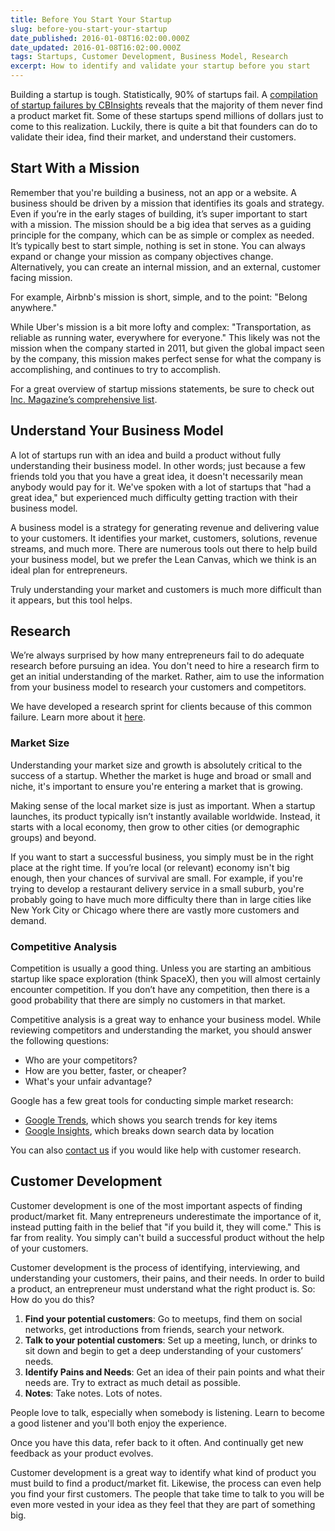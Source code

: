 ```yaml
---
title: Before You Start Your Startup
slug: before-you-start-your-startup
date_published: 2016-01-08T16:02:00.000Z
date_updated: 2016-01-08T16:02:00.000Z
tags: Startups, Customer Development, Business Model, Research
excerpt: How to identify and validate your startup before you start
---
```


Building a startup is tough. Statistically, 90% of startups fail. A [compilation of startup failures by CBInsights](https://www.cbinsights.com/blog/startup-failure-post-mortem/) reveals that the majority of them never find a product market fit. Some of these startups spend millions of dollars just to come to this realization. Luckily, there is quite a bit that founders can do to validate their idea, find their market, and understand their customers.

## Start With a Mission

Remember that you're building a business, not an app or a website. A business should be driven by a mission that identifies its goals and strategy. Even if you’re in the early stages of building, it’s super important to start with a mission. The mission should be a big idea that serves as a guiding principle for the company, which can be as simple or complex as needed. It’s typically best to start simple, nothing is set in stone. You can always expand or change your mission as company objectives change. Alternatively, you can create an internal mission, and an external, customer facing mission.

For example, Airbnb's mission is short, simple, and to the point: "Belong anywhere."

While Uber's mission is a bit more lofty and complex: "Transportation, as reliable as running water, everywhere for everyone." This likely was not the mission when the company started in 2011, but given the global impact seen by the company, this mission makes perfect sense for what the company is accomplishing, and continues to try to accomplish.

For a great overview of startup missions statements, be sure to check out [Inc. Magazine’s comprehensive list](http://www.inc.com/larry-kim/30-inspiring-billion-dollar-startup-company-mission-statements.html).

## Understand Your Business Model

A lot of startups run with an idea and build a product without fully understanding their business model. In other words; just because a few friends told you that you have a great idea, it doesn't necessarily mean anybody would pay for it. We've spoken with a lot of startups that "had a great idea," but experienced much difficulty getting traction with their business model.

A business model is a strategy for generating revenue and delivering value to your customers. It identifies your market, customers, solutions, revenue streams, and much more. There are numerous tools out there to help build your business model, but we prefer the Lean Canvas, which we think is an ideal plan for entrepreneurs.

Truly understanding your market and customers is much more difficult than it appears, but this tool helps.

## Research

We’re always surprised by how many entrepreneurs fail to do adequate research before pursuing an idea. You don't need to hire a research firm to get an initial understanding of the market. Rather, aim to use the information from your business model to research your customers and competitors.

We have developed a research sprint for clients because of this common failure. Learn more about it [here](https://www.kohactive.com/startups/research-sprint).

### Market Size

Understanding your market size and growth is absolutely critical to the success of a startup. Whether the market is huge and broad or small and niche, it's important to ensure you're entering a market that is growing.

Making sense of the local market size is just as important. When a startup launches, its product typically isn’t instantly available worldwide. Instead, it starts with a local economy, then grow to other cities (or demographic groups) and beyond.

If you want to start a successful business, you simply must be in the right place at the right time. If you’re local (or relevant) economy isn't big enough, then your chances of survival are small. For example, if you're trying to develop a restaurant delivery service in a small suburb, you're probably going to have much more difficulty there than in large cities like New York City or Chicago where there are vastly more customers and demand.

### Competitive Analysis

Competition is usually a good thing. Unless you are starting an ambitious startup like space exploration (think SpaceX), then you will almost certainly encounter competition. If you don’t have any competition, then there is a good probability that there are simply no customers in that market.

Competitive analysis is a great way to enhance your business model. While reviewing competitors and understanding the market, you should answer the following questions:

- Who are your competitors?
- How are you better, faster, or cheaper?
- What's your unfair advantage?

Google has a few great tools for conducting simple market research:

- [Google Trends](https://www.google.com/trends/), which shows you search trends for key items
- [Google Insights](http://www.google.com/insights/), which breaks down search data by location

You can also [contact us](https://www.kohactive.com/contact/) if you would like help with customer research.

## Customer Development

Customer development is one of the most important aspects of finding product/market fit. Many entrepreneurs underestimate the importance of it, instead putting faith in the belief that "if you build it, they will come." This is far from reality. You simply can't build a successful product without the help of your customers.

Customer development is the process of identifying, interviewing, and understanding your customers, their pains, and their needs. In order to build a product, an entrepreneur must understand what the right product is. So: How do you do this?

1. **Find your potential customers**: Go to meetups, find them on social networks, get introductions from friends, search your network.
2. **Talk to your potential customers**: Set up a meeting, lunch, or drinks to sit down and begin to get a deep understanding of your customers’ needs.
3. **Identify Pains and Needs**: Get an idea of their pain points and what their needs are. Try to extract as much detail as possible.
4. **Notes**: Take notes. Lots of notes.

People love to talk, especially when somebody is listening. Learn to become a good listener and you'll both enjoy the experience.

Once you have this data, refer back to it often. And continually get new feedback as your product evolves.

Customer development is a great way to identify what kind of product you must build to find a product/market fit. Likewise, the process can even help you find your first customers. The people that take time to talk to you will be even more vested in your idea as they feel that they are part of something big.
